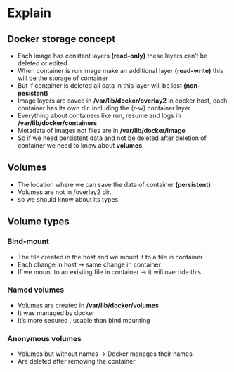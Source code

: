 # Explain

## Docker storage concept

- Each image has constant layers **(read-only)** these layers can’t be deleted or edited
- When container is run image make an additional layer **(read-write)** this will be the storage of container
- But if container is deleted all data in this layer will be lost  **(non-pesistent)**
- Image layers are saved in **/var/lib/docker/overlay2** in docker host, each container has its own dir. including the (r-w) container layer
- Everything about containers like run, resume and logs in **/var/lib/docker/containers**
- Metadata of images not files are in **/var/lib/docker/image**
- So if we need persistent data and not be deleted after deletion of container we need to know about **volumes**

## Volumes

- The location where we can save the data of container **(persistent)**
- Volumes are not in /overlay2 dir.
- so we should know about its types

## Volume types

### Bind-mount

- The file created in the host and we mount it to a file in container
- Each change in host → same change in container
- If  we mount to an existing file in container → it will override this

### Named volumes

- Volumes are created in **/var/lib/docker/volumes**
- It was managed by docker
- It’s more secured , usable than bind mounting

### Anonymous volumes

- Volumes but without names → Docker manages their names
- Are deleted after removing the container 